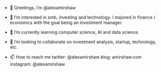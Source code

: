- 👋 Greetings, I’m @alexamirshaw
- 👀 I’m interested in smb, investing and technology. I majored in finance / economics with the goal being an investment manager.
  
- 🌱 I’m currently learning computer science, AI and data science.

- 💞️ I’m looking to collaborate on investment analysis, startup, technology, etc.

- 📫 How to reach me twitter: @alexamirshaw blog: amirshaw.com instagram: @alexamirshaw
